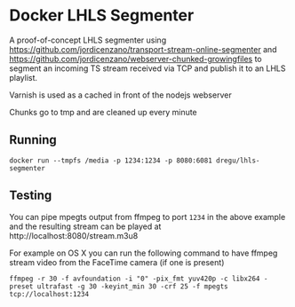 # Docker LHLS Segmenter

A proof-of-concept LHLS segmenter using
https://github.com/jordicenzano/transport-stream-online-segmenter and
https://github.com/jordicenzano/webserver-chunked-growingfiles to
segment an incoming TS stream received via TCP and publish it to an LHLS playlist.

Varnish is used as a cached in front of the nodejs webserver

Chunks go to tmp and are cleaned up every minute

## Running

```
docker run --tmpfs /media -p 1234:1234 -p 8080:6081 dregu/lhls-segmenter
```

## Testing

You can pipe mpegts output from ffmpeg to port `1234` in the above example and the resulting stream can be played at http://localhost:8080/stream.m3u8

For example on OS X you can run the following command to have ffmpeg stream video from the FaceTime camera (if one is present)

```
ffmpeg -r 30 -f avfoundation -i "0" -pix_fmt yuv420p -c libx264 -preset ultrafast -g 30 -keyint_min 30 -crf 25 -f mpegts tcp://localhost:1234
```
